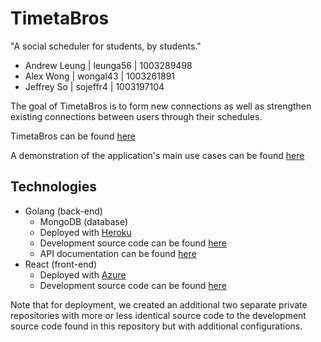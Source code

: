 # TimetaBros
"A social scheduler for students, by students."

- Andrew Leung | leunga56 | 1003289498
- Alex Wong | wongal43 | 1003261891
- Jeffrey So | sojeffr4 | 1003197104

The goal of TimetaBros is to form new connections as well as strengthen existing connections between users through their schedules.

TimetaBros can be found [here](https://timetabros.azurewebsites.net)

A demonstration of the application's main use cases can be found [here](https://youtube.com)

## Technologies

- Golang (back-end)
  - MongoDB (database)
  - Deployed with [Heroku](https://timetabros-api.herokuapp.com)
  - Development source code can be found [here](/timetabros)
  - API documentation can be found [here](/timetabros/doc)
- React (front-end)
  - Deployed with [Azure](https://timetabros.azurewebsites.net)
  - Development source code can be found [here](/timetabros-frontend)

Note that for deployment, we created an additional two separate private repositories with more or less identical source code to the development source code found in this repository but with additional configurations.
